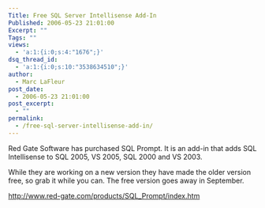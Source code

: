 ```yaml
---
Title: Free SQL Server Intellisense Add-In
Published: 2006-05-23 21:01:00
Excerpt: ""
Tags: ""
views:
  - 'a:1:{i:0;s:4:"1676";}'
dsq_thread_id:
  - 'a:1:{i:0;s:10:"3538634510";}'
author:
  - Marc LaFleur
post_date:
  - 2006-05-23 21:01:00
post_excerpt:
  - ""
permalink:
  - /free-sql-server-intellisense-add-in/
---
```

<p>Red Gate Software has purchased SQL Prompt. It is an add-in that adds SQL Intellisense to SQL 2005, VS 2005, SQL 2000 and VS 2003.</p>
<p>While they are working on a new version they have made the older version free, so grab it while you can. The free version goes away in September. </p>
<p><a href="http://www.red-gate.com/products/SQL_Prompt/index.htm">http://www.red-gate.com/products/SQL_Prompt/index.htm</a></p>
<p>&nbsp;</p>
